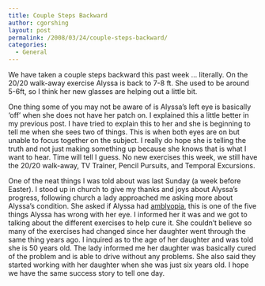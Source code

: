 ```yaml
---
title: Couple Steps Backward
author: cgorshing
layout: post
permalink: /2008/03/24/couple-steps-backward/
categories:
  - General
---
```

We have taken a couple steps backward this past week &#8230; literally. On the 20/20 walk-away exercise Alyssa is back to 7-8 ft. She used to be around 5-6ft, so I think her new glasses are helping out a little bit.

<!--more-->

One thing some of you may not be aware of is Alyssa&#8217;s left eye is basically &#8216;off&#8217; when she does not have her patch on. I explained this a little better in my previous post. I have tried to explain this to her and she is beginning to tell me when she sees two of things. This is when both eyes are on but unable to focus together on the subject. I really do hope she is telling the truth and not just making something up because she knows that is what I want to hear. Time will tell I guess. No new exercises this week, we still have the 20/20 walk-away, TV Trainer, Pencil Pursuits, and Temporal Excursions.

One of the neat things I was told about was last Sunday (a week before Easter). I stood up in church to give my thanks and joys about Alyssa&#8217;s progress, following church a lady approached me asking more about Alyssa&#8217;s condition. She asked if Alyssa had [amblyopia][1], this is one of the five things Alyssa has wrong with her eye. I informed her it was and we got to talking about the different exercises to help cure it. She couldn&#8217;t believe so many of the exercises had changed since her daughter went through the same thing years ago. I inquired as to the age of her daughter and was told she is 50 years old. The lady informed me her daughter was basically cured of the problem and is able to drive without any problems. She also said they started working with her daughter when she was just six years old. I hope we have the same success story to tell one day.

 [1]: http://en.wikipedia.org/wiki/Amblyopia
